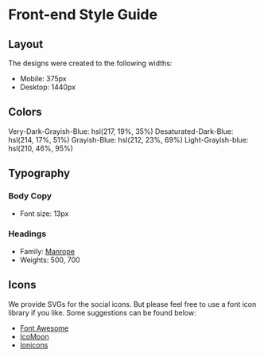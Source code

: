 # Front-end Style Guide

## Layout

The designs were created to the following widths:

- Mobile: 375px
- Desktop: 1440px

## Colors

Very-Dark-Grayish-Blue: hsl(217, 19%, 35%)
Desaturated-Dark-Blue: hsl(214, 17%, 51%)
Grayish-Blue: hsl(212, 23%, 69%)
Light-Grayish-blue: hsl(210, 46%, 95%)

## Typography

### Body Copy

- Font size: 13px

### Headings

- Family: [Manrope](https://fonts.google.com/specimen/Manrope)
- Weights: 500, 700

## Icons

We provide SVGs for the social icons. But please feel free to use a font icon library if you like. Some suggestions can be found below:

- [Font Awesome](https://fontawesome.com)
- [IcoMoon](https://icomoon.io)
- [Ionicons](https://ionicons.com)
